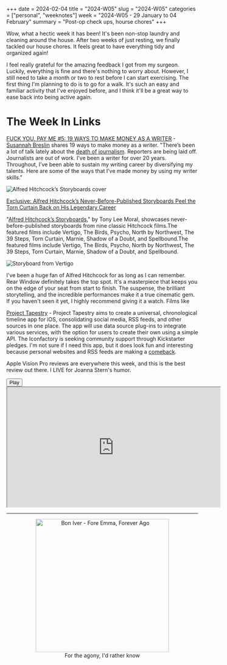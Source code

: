+++
date = 2024-02-04
title = "2024-W05"
slug = "2024-W05"
categories = ["personal", "weeknotes"]
week = "2024-W05 - 29 January to 04 February"
summary = "Post-op check ups, hourse chores"
+++

Wow, what a hectic week it has been! It's been non-stop laundry and cleaning around the house. After two weeks of just resting, we finally tackled our house chores. It feels great to have everything tidy and organized again!

I feel really grateful for the amazing feedback I got from my surgeon. Luckily, everything is fine and there's nothing to worry about. However, I still need to take a month or two to rest before I can start exercising. The first thing I'm planning to do is to go for a walk. It's such an easy and familiar activity that I've enjoyed before, and I think it'll be a great way to ease back into being active again.

# The Week In Links

[FUCK YOU, PAY ME #5: 19 WAYS TO MAKE MONEY AS A WRITER](https://susannahbreslin.com/blog/2024/1/27/19-ways-to-make-money-as-a-writer) - [Susannah Breslin](https://susannahbreslin.com/)  shares 19 ways to make money as a writer. "There’s been a lot of talk lately about the [death of journalism](https://www.nytimes.com/2024/01/24/business/media/media-industry-layoffs-decline.html). Reporters are being laid off. Journalists are out of work. I’ve been a writer for over 20 years. Throughout, I’ve been able to sustain my writing career by diversifying my talents. Here are some of the ways that I’ve made money by using my writer skills."

![Alfred Hitchcock’s Storyboards cover](/weeknotes/2024-W05/Alfred-Hitchcock-Storyboards_cover_FINAL-1195x1536.jpg "Alfred Hitchcock’s Storyboards by novelist and Hitchcock scholar Tony Lee Moral")

 [Exclusive: Alfred Hitchcock’s Never-Before-Published Storyboards Peel the Torn Curtain Back on His Legendary Career](https://thefilmstage.com/exclusive-alfred-hitchcocks-never-before-published-storyboards-peel-the-torn-curtain-back-on-his-legendary-career/)
 
 "[Alfred Hitchcock’s Storyboards](https://www.amazon.com/Alfred-Hitchcock-Tony-Lee-Moral/dp/1789099544?&linkId=c03d7cd1d50fff9d3426efe3417483b5&language=en_US)," by Tony Lee Moral, showcases never-before-published storyboards from nine classic Hitchcock films.The featured films include Vertigo, The Birds, Psycho, North by Northwest, The 39 Steps, Torn Curtain, Marnie, Shadow of a Doubt, and Spellbound.The featured films include Vertigo, The Birds, Psycho, North by Northwest, The 39 Steps, Torn Curtain, Marnie, Shadow of a Doubt, and Spellbound.

![Storyboard from Vertigo](/weeknotes/2024-W05/Alfred-Hitchcock-Storyboards-3.jpg "Storyboard from Vertigo")

I've been a huge fan of Alfred Hitchcock for as long as I can remember. Rear Window definitely takes the top spot. It's a masterpiece that keeps you on the edge of your seat from start to finish. The suspense, the brilliant storytelling, and the incredible performances make it a true cinematic gem. If you haven't seen it yet, I highly recommend giving it a watch. Films like

[Project Tapestry](https://www.kickstarter.com/projects/iconfactory/project-tapestry/) - Project Tapestry aims to create a universal, chronological timeline app for iOS, consolidating social media, RSS feeds, and other sources in one place. The app will use data source plug-ins to integrate various services, with the option for users to create their own using a simple API. The Iconfactory is seeking community support through Kickstarter pledges. I'm not sure if I need this app, but it does look fun and interesting because personal websites and RSS feeds are making a [comeback](https://matthiasott.com/notes/the-year-of-the-personal-website).

Apple Vision Pro reviews are everywhere this week, and this is the best review out there. I LIVE for Joanna Stern's humor.

<lite-youtube videoid="8xI10SFgzQ8" style="background-image: url(&quot;https://i.ytimg.com/vi/8xI10SFgzQ8/hqdefault.jpg&quot;);" class="lyt-activated"><button type="button" class="lty-playbtn"><span class="lyt-visually-hidden">Play</span></button><iframe width="560" height="315" title="Play" allow="accelerometer; autoplay; encrypted-media; gyroscope; picture-in-picture" allowfullscreen="" src="https://www.youtube-nocookie.com/embed/8xI10SFgzQ8?autoplay"></iframe></lite-youtube>

---

<div align="center">
   <a href="https://www.last.fm/music/Bon+Iver/For+Emma,+Forever+Ago"><img src="/weeknotes/2024-W05/bon-iver-for-emma-forever-ago.webp" alt="Bon Iver - Fore Emma, Forever Ago" width="350">
</a>
<figcaption>For the agony, I'd rather know</figcaption>
</figure>
</div>